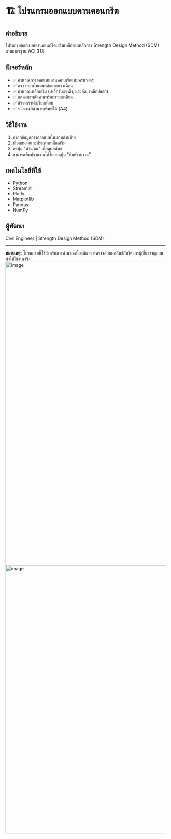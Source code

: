 # 🏗️ โปรแกรมออกแบบคานคอนกรีต

## คำอธิบาย
โปรแกรมออกแบบคานคอนกรีตเสริมเหล็กตามหลักการ Strength Design Method (SDM) ตามมาตรฐาน ACI 318

## ฟีเจอร์หลัก
- ✅ คำนวณการออกแบบคานคอนกรีตแบบครบวงจร
- ✅ ตรวจสอบโมเมนต์ดัดและแรงเฉือน
- ✅ คำนวณเหล็กเสริม (เหล็กรับแรงดึง, แรงอัด, เหล็กปลอก)
- ✅ แสดงภาพตัดคานพร้อมรายละเอียด
- ✅ สร้างกราฟเปรียบเทียบ
- ✅ รายงานที่สามารถพิมพ์ได้ (A4)

## วิธีใช้งาน
1. กรอกข้อมูลการออกแบบในแถบด้านซ้าย
2. เลือกขนาดและประเภทเหล็กเสริม
3. กดปุ่ม "คำนวณ" เพื่อดูผลลัพธ์
4. สามารถพิมพ์รายงานได้โดยกดปุ่ม "พิมพ์รายงาน"

## เทคโนโลยีที่ใช้
- Python
- Streamlit
- Plotly
- Matplotlib
- Pandas
- NumPy

## ผู้พัฒนา
Civil Engineer | Strength Design Method (SDM)

---
**หมายเหตุ:** โปรแกรมนี้ใช้สำหรับการคำนวณเบื้องต้น ควรตรวจสอบผลลัพธ์กับวิศวกรผู้เชี่ยวชาญก่อนนำไปใช้งานจริง
<img width="1865" height="952" alt="image" src="https://github.com/user-attachments/assets/990aa925-4881-4f71-a11c-2d834c4855f7" />
<img width="783" height="842" alt="image" src="https://github.com/user-attachments/assets/9c1f1748-bbcc-4101-87e6-02405c86f9fd" />

